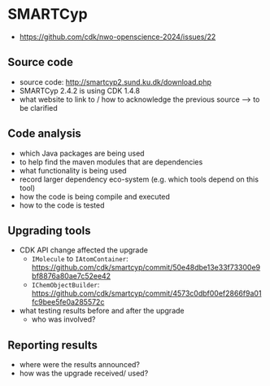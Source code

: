 # SMARTCyp

* https://github.com/cdk/nwo-openscience-2024/issues/22

## Source code
* source code: http://smartcyp2.sund.ku.dk/download.php
* SMARTCyp 2.4.2 is using CDK 1.4.8
* what website to link to / how to acknowledge the previous source --> to be clarified

## Code analysis
* which Java packages are being used
* to help find the maven modules that are dependencies
* what functionality is being used
* record larger dependency eco-system (e.g. which tools depend on this tool)
* how the code is being compile and executed
* how to the code is tested

## Upgrading tools
* CDK API change affected the upgrade
  * `IMolecule` to `IAtomContainer`: https://github.com/cdk/smartcyp/commit/50e48dbe13e33f73300e9bf8876a80ae7c52ee42
  *  `IChemObjectBuilder`: https://github.com/cdk/smartcyp/commit/4573c0dbf00ef2866f9a01fc9bee5fe0a285572c
* what testing results before and after the upgrade
  * who was involved?

## Reporting results
* where were the results announced?
* how was the upgrade received/ used?

  
